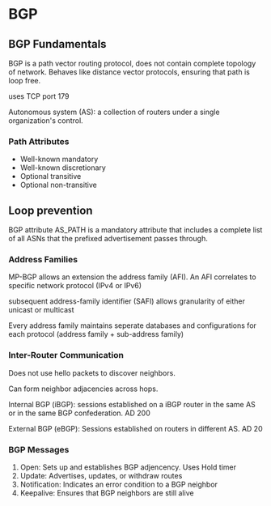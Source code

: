 # BGP
## BGP Fundamentals

BGP is a path vector routing protocol, does not contain complete topology of network. Behaves like distance vector protocols, ensuring that path is loop free.

uses TCP port 179

Autonomous system (AS): a collection of routers under a single organization's control.

### Path Attributes

- Well-known mandatory
- Well-known discretionary
- Optional transitive
- Optional non-transitive

## Loop prevention

BGP attribute AS_PATH is a mandatory attribute that includes a complete list of all ASNs that the prefixed advertisement passes through. 

### Address Families

MP-BGP allows an extension the address family (AFI). An AFI correlates to specific network protocol (IPv4 or IPv6)

subsequent address-family identifier (SAFI) allows granularity of either unicast or multicast

Every address family maintains seperate databases and configurations for each protocol (address family + sub-address family)

### Inter-Router Communication

Does not use hello packets to discover neighbors.

Can form neighbor adjacencies across hops.

Internal BGP (iBGP): sessions established on a iBGP router in the same AS or in the same BGP confederation. AD 200

External BGP (eBGP): Sessions established on routers in different AS. AD 20

### BGP Messages

1. Open: Sets up and establishes BGP adjencency. Uses Hold timer
2. Update: Advertises, updates, or withdraw routes
3. Notification: Indicates an error condition to a BGP neighbor
4. Keepalive: Ensures that BGP neighbors are still alive


